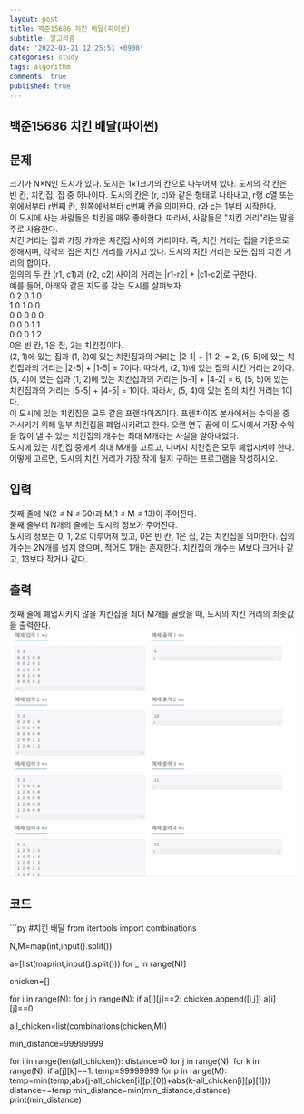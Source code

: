 ```yaml
---
layout: post
title: 백준15686 치킨 배달(파이썬)
subtitle: 알고리즘
date: '2022-03-21 12:25:51 +0900'
categories: study
tags: algorithm
comments: true
published: true
---
```

## 백준15686 치킨 배달(파이썬)
<h2>문제</h2>
크기가 N×N인 도시가 있다. 도시는 1×1크기의 칸으로 나누어져 있다. 도시의 각 칸은 빈 칸, 치킨집, 집 중 하나이다. 도시의 칸은 (r, c)와 같은 형태로 나타내고, r행 c열 또는 위에서부터 r번째 칸, 왼쪽에서부터 c번째 칸을 의미한다. r과 c는 1부터 시작한다.<br>
이 도시에 사는 사람들은 치킨을 매우 좋아한다. 따라서, 사람들은 "치킨 거리"라는 말을 주로 사용한다.<br>
치킨 거리는 집과 가장 가까운 치킨집 사이의 거리이다. 즉, 치킨 거리는 집을 기준으로 정해지며, 각각의 집은 치킨 거리를 가지고 있다. 도시의 치킨 거리는 모든 집의 치킨 거리의 합이다.<br>
임의의 두 칸 (r1, c1)과 (r2, c2) 사이의 거리는 |r1-r2| + |c1-c2|로 구한다.<br>
예를 들어, 아래와 같은 지도를 갖는 도시를 살펴보자.<br>
0 2 0 1 0<br>
1 0 1 0 0<br>
0 0 0 0 0<br>
0 0 0 1 1<br>
0 0 0 1 2<br>
0은 빈 칸, 1은 집, 2는 치킨집이다.<br>
(2, 1)에 있는 집과 (1, 2)에 있는 치킨집과의 거리는 |2-1| + |1-2| = 2, (5, 5)에 있는 치킨집과의 거리는 |2-5| + |1-5| = 7이다. 따라서, (2, 1)에 있는 집의 치킨 거리는 2이다.<br>
(5, 4)에 있는 집과 (1, 2)에 있는 치킨집과의 거리는 |5-1| + |4-2| = 6, (5, 5)에 있는 치킨집과의 거리는 |5-5| + |4-5| = 1이다. 따라서, (5, 4)에 있는 집의 치킨 거리는 1이다.<br>
이 도시에 있는 치킨집은 모두 같은 프랜차이즈이다. 프렌차이즈 본사에서는 수익을 증가시키기 위해 일부 치킨집을 폐업시키려고 한다. 오랜 연구 끝에 이 도시에서 가장 수익을 많이 낼 수 있는  치킨집의 개수는 최대 M개라는 사실을 알아내었다.<br>
도시에 있는 치킨집 중에서 최대 M개를 고르고, 나머지 치킨집은 모두 폐업시켜야 한다. 어떻게 고르면, 도시의 치킨 거리가 가장 작게 될지 구하는 프로그램을 작성하시오.<br>
<h2>입력</h2>
첫째 줄에 N(2 ≤ N ≤ 50)과 M(1 ≤ M ≤ 13)이 주어진다.<br>
둘째 줄부터 N개의 줄에는 도시의 정보가 주어진다.<br>
도시의 정보는 0, 1, 2로 이루어져 있고, 0은 빈 칸, 1은 집, 2는 치킨집을 의미한다. 집의 개수는 2N개를 넘지 않으며, 적어도 1개는 존재한다. 치킨집의 개수는 M보다 크거나 같고, 13보다 작거나 같다.<br>
<h2>출력</h2>
첫째 줄에 폐업시키지 않을 치킨집을 최대 M개를 골랐을 때, 도시의 치킨 거리의 최솟값을 출력한다.<br>
<img src="/assets/img/baek15686-1.jpg" title="baek15686-1" alt="baek15686-1"/><br>
<h2>코드</h2>
```py
#치킨 배달
from itertools import combinations

N,M=map(int,input().split())

a=[list(map(int,input().split())) for _ in range(N)]

chicken=[]

for i in range(N):
    for j in range(N):
        if a[i][j]==2:
            chicken.append([i,j])
            a[i][j]==0

all_chicken=list(combinations(chicken,M))

min_distance=99999999

for i in range(len(all_chicken)):
    distance=0
    for j in range(N):
        for k in range(N):
            if a[j][k]==1:
                temp=99999999
                for p in range(M):
                    temp=min(temp,abs(j-all_chicken[i][p][0])+abs(k-all_chicken[i][p][1]))
                distance+=temp
    min_distance=min(min_distance,distance)
print(min_distance)

```



